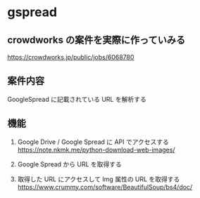 # gspread

## crowdworks の案件を実際に作っていみる
https://crowdworks.jp/public/jobs/6068780

## 案件内容
GoogleSpread に記載されている URL を解析する

## 機能

1. Google Drive / Google Spread に API でアクセスする
https://note.nkmk.me/python-download-web-images/

2. Google Spread から URL を取得する

3. 取得した URL にアクセスして Img 属性の URL を取得する
https://www.crummy.com/software/BeautifulSoup/bs4/doc/
